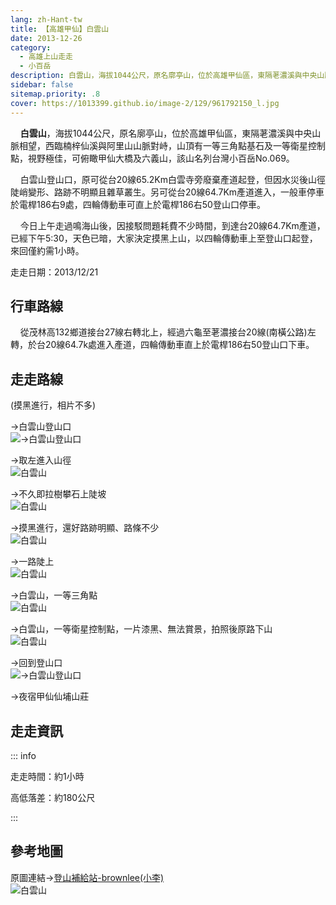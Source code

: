 ```yaml
---
lang: zh-Hant-tw
title: 【高雄甲仙】白雲山
date: 2013-12-26
category: 
  - 高雄上山走走
  - 小百岳
description: 白雲山，海拔1044公尺，原名廓亭山，位於高雄甲仙區，東隔荖濃溪與中央山脈相望，西臨楠梓仙溪與阿里山山脈對峙，山頂有一等三角點基石及一等衛星控制點，視野極佳，可俯瞰甲仙大橋及六義山，該山名列台灣小百岳No.069。 白雲山登山口，原可從台20線65.2Km白雲寺旁廢棄產道起登，但因水災後山徑陡峭變形、路跡不明顯且雜草叢生。另可從台20線64.7Km產道進入，一般車停車於電桿186右9處，四輪傳動車可直上於電桿186右50登山口停車。
sidebar: false
sitemap.priority: .8
cover: https://1013399.github.io/image-2/129/961792150_l.jpg
---
```


    **白雲山**，海拔1044公尺，原名廓亭山，位於高雄甲仙區，東隔荖濃溪與中央山脈相望，西臨楠梓仙溪與阿里山山脈對峙，山頂有一等三角點基石及一等衛星控制點，視野極佳，可俯瞰甲仙大橋及六義山，該山名列台灣小百岳No.069。  

    白雲山登山口，原可從台20線65.2Km白雲寺旁廢棄產道起登，但因水災後山徑陡峭變形、路跡不明顯且雜草叢生。另可從台20線64.7Km產道進入，一般車停車於電桿186右9處，四輪傳動車可直上於電桿186右50登山口停車。  

<!-- more -->

    今日上午走過鳴海山後，因接駁問題耗費不少時間，到達台20線64.7Km產道，已經下午5:30，天色已暗，大家決定摸黑上山，以四輪傳動車上至登山口起登，來回僅約需1小時。

走走日期：2013/12/21

## 行車路線  
    從茂林高132鄉道接台27線右轉北上，經過六龜至荖濃接台20線(南橫公路)左轉，於台20線64.7k處進入產道，四輪傳動車直上於電桿186右50登山口下車。

## 走走路線
(摸黑進行，相片不多)  

→白雲山登山口  
![→白雲山登山口](https://1013399.github.io/image-2/129/961789807_l.jpg)

→取左進入山徑  
![白雲山](https://1013399.github.io/image-2/129/961790240_l.jpg)

→不久即拉樹攀石上陡坡  
![白雲山](https://1013399.github.io/image-2/129/961790638_l.jpg)

→摸黑進行，還好路跡明顯、路條不少  
![白雲山](https://1013399.github.io/image-2/129/961791029_l.jpg)

→一路陡上  
![白雲山](https://1013399.github.io/image-2/129/961791528_l.jpg)

→白雲山，一等三角點  
![白雲山](https://1013399.github.io/image-2/129/961792150_l.jpg)

→白雲山，一等衛星控制點，一片漆黑、無法賞景，拍照後原路下山  
![白雲山](https://1013399.github.io/image-2/129/961792568_l.jpg)

→回到登山口  
![→白雲山登山口](https://1013399.github.io/image-2/129/961793024_l.jpg)

→夜宿甲仙仙埔山莊

## 走走資訊

::: info

走走時間：約1小時

高低落差：約180公尺

:::

## 參考地圖  
原圖連結→[登山補給站-brownlee(小李)](http://www.keepon.com.tw/DiscussLoad.aspx?code=314B5CF9AEC3A19113F6CAA6F539A662EC0307A6CFBFD09C)  
![白雲山](https://1013399.github.io/image-2/129/961799479_l.jpg)